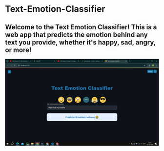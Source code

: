 # Text-Emotion-Classifier

## Welcome to the Text Emotion Classifier! This is a web app that predicts the emotion behind any text you provide, whether it's happy, sad, angry, or more!

![Output](output.png)


